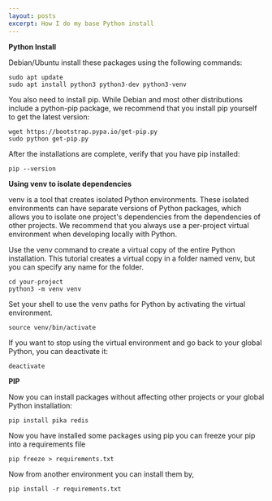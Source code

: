 ```yaml
---
layout: posts
excerpt: How I do my base Python install
---
```


**Python Install**

Debian/Ubuntu install these packages using the following commands:

```
sudo apt update
sudo apt install python3 python3-dev python3-venv
```

You also need to install pip. While Debian and most other distributions include a python-pip package, we recommend that you install pip yourself to get the latest version:

```
wget https://bootstrap.pypa.io/get-pip.py
sudo python get-pip.py
```

After the installations are complete, verify that you have pip installed:

```pip --version```

**Using venv to isolate dependencies**

venv is a tool that creates isolated Python environments. These isolated environments can have separate versions of Python packages, which allows you to isolate one project's dependencies from the dependencies of other projects. We recommend that you always use a per-project virtual environment when developing locally with Python.

Use the venv command to create a virtual copy of the entire Python installation. This tutorial creates a virtual copy in a folder named venv, but you can specify any name for the folder.

```
cd your-project
python3 -m venv venv
```
    
Set your shell to use the venv paths for Python by activating the virtual environment.

```source venv/bin/activate```

If you want to stop using the virtual environment and go back to your global Python, you can deactivate it:

```deactivate```

**PIP**

Now you can install packages without affecting other projects or your global Python installation:

```pip install pika redis```

Now you have installed some packages using pip you can freeze your pip into a requirements file

```pip freeze > requirements.txt```

Now from another environment you can install them by,

```pip install -r requirements.txt```
